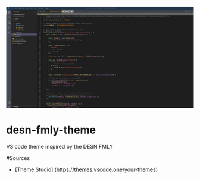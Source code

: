 ![Screenshot of DESN FMLY Theme](https://github.com/mchorton4/desn-fmly-theme/blob/main/Screenshot%202022-10-25%20at%2010-12-06%20Edit%20-%20Untitled.png?raw=true)

# desn-fmly-theme
VS code theme inspired by the DESN FMLY

#Sources
* [Theme Studio] (https://themes.vscode.one/your-themes)
